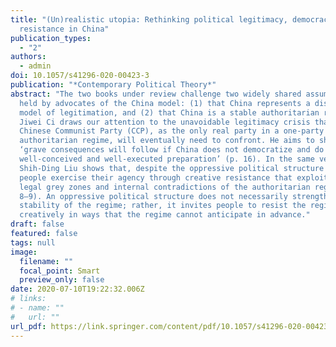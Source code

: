 ```yaml
---
title: "(Un)realistic utopia: Rethinking political legitimacy, democracy, and
  resistance in China"
publication_types:
  - "2"
authors:
  - admin
doi: 10.1057/s41296-020-00423-3
publication: "*Contemporary Political Theory*"
abstract: "The two books under review challenge two widely shared assumptions
  held by advocates of the China model: (1) that China represents a distinctive
  model of legitimation, and (2) that China is a stable authoritarian regime.
  Jiwei Ci draws our attention to the unavoidable legitimacy crisis that the
  Chinese Communist Party (CCP), as the only real party in a one-party
  authoritarian regime, will eventually need to confront. He aims to show that
  ‘grave consequences will follow if China does not democratize and do so with
  well-conceived and well-executed preparation’ (p. 16). In the same vein,
  Shih-Ding Liu shows that, despite the oppressive political structure in China,
  people exercise their agency through creative resistance that exploits the
  legal grey zones and internal contradictions of the authoritarian regime (pp.
  8–9). An oppressive political structure does not necessarily strengthen the
  stability of the regime; rather, it invites people to resist the regime
  creatively in ways that the regime cannot anticipate in advance."
draft: false
featured: false
tags: null
image:
  filename: ""
  focal_point: Smart
  preview_only: false
date: 2020-07-10T19:22:32.006Z
# links:
# - name: ""
#   url: ""
url_pdf: https://link.springer.com/content/pdf/10.1057/s41296-020-00423-3.pdf
---
```

